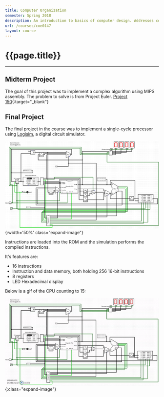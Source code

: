 ```yaml
---
title: Computer Organization
semester: Spring 2018
description: An introduction to basics of computer design. Addresses computer architecture and design. Focuses on MIPS Assembly language.
url: /courses/coe0147
layout: course
---
```


# {{page.title}}

---

## Midterm Project

The goal of this project was to implement a complex algorithm using MIPS assembly. 
The problem to solve is from Project Euler. [Project 150](https://projecteuler.net/problem=150){:target="_blank"}


## Final Project

The final project in the course was to implement a single-cycle processor using [Logisim](http://www.cburch.com/logisim/), a digital circuit simulator.

![CPU Overview](/assets/course_pictures/147-cpu.png){:width='50%' class="expand-image"}

Instructions are loaded into the ROM and the simulation performs the compiled instructions.

It's features are:
- 16 instructions
- Instruction and data memory, both holding 256 16-bit instructions
- 8 registers
- LED Hexadecimal display

Below is a gif of the CPU counting to 15:

![CPU gif](/assets/course_pictures/147-gif.gif){:class="expand-image"}